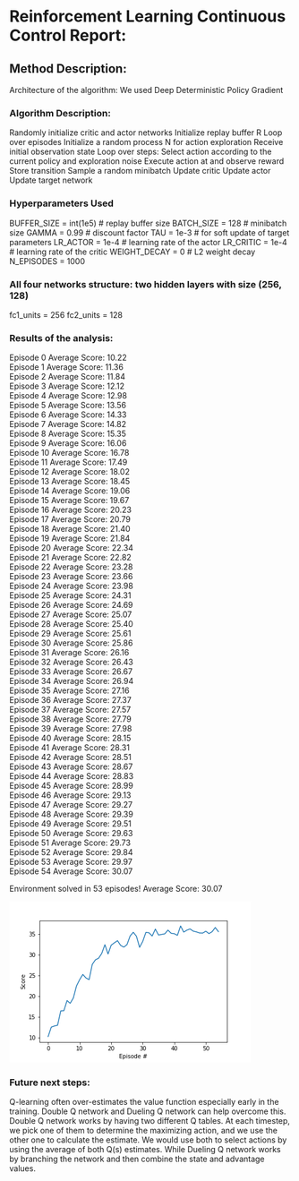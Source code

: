 # Reinforcement Learning Continuous Control Report:

## Method Description:
Architecture of the algorithm:
We used Deep Deterministic Policy Gradient

### Algorithm Description:
Randomly initialize critic and actor networks
Initialize replay buffer R
Loop over episodes
  Initialize a random process N for action exploration
  Receive initial observation state
  Loop over steps:
    Select action according to the current policy and exploration noise
    Execute action at and observe reward
    Store transition
    Sample a random minibatch
    Update critic
    Update actor
    Update target network


### Hyperparameters Used
BUFFER_SIZE = int(1e5)  # replay buffer size
BATCH_SIZE = 128        # minibatch size
GAMMA = 0.99            # discount factor
TAU = 1e-3              # for soft update of target parameters
LR_ACTOR = 1e-4         # learning rate of the actor
LR_CRITIC = 1e-4        # learning rate of the critic
WEIGHT_DECAY = 0        # L2 weight decay
N_EPISODES = 1000

### All four networks structure: two hidden layers with size (256, 128)
fc1_units = 256
fc2_units = 128

### Results of the analysis:
Episode 0	Average Score: 10.22  
Episode 1	Average Score: 11.36  
Episode 2	Average Score: 11.84  
Episode 3	Average Score: 12.12  
Episode 4	Average Score: 12.98  
Episode 5	Average Score: 13.56  
Episode 6	Average Score: 14.33  
Episode 7	Average Score: 14.82  
Episode 8	Average Score: 15.35  
Episode 9	Average Score: 16.06  
Episode 10	Average Score: 16.78  
Episode 11	Average Score: 17.49  
Episode 12	Average Score: 18.02  
Episode 13	Average Score: 18.45  
Episode 14	Average Score: 19.06  
Episode 15	Average Score: 19.67  
Episode 16	Average Score: 20.23  
Episode 17	Average Score: 20.79  
Episode 18	Average Score: 21.40  
Episode 19	Average Score: 21.84  
Episode 20	Average Score: 22.34  
Episode 21	Average Score: 22.82  
Episode 22	Average Score: 23.28  
Episode 23	Average Score: 23.66  
Episode 24	Average Score: 23.98  
Episode 25	Average Score: 24.31  
Episode 26	Average Score: 24.69  
Episode 27	Average Score: 25.07  
Episode 28	Average Score: 25.40  
Episode 29	Average Score: 25.61  
Episode 30	Average Score: 25.86  
Episode 31	Average Score: 26.16  
Episode 32	Average Score: 26.43  
Episode 33	Average Score: 26.67  
Episode 34	Average Score: 26.94  
Episode 35	Average Score: 27.16  
Episode 36	Average Score: 27.37  
Episode 37	Average Score: 27.57  
Episode 38	Average Score: 27.79  
Episode 39	Average Score: 27.98  
Episode 40	Average Score: 28.15  
Episode 41	Average Score: 28.31  
Episode 42	Average Score: 28.51  
Episode 43	Average Score: 28.67  
Episode 44	Average Score: 28.83  
Episode 45	Average Score: 28.99  
Episode 46	Average Score: 29.13  
Episode 47	Average Score: 29.27  
Episode 48	Average Score: 29.39  
Episode 49	Average Score: 29.51  
Episode 50	Average Score: 29.63  
Episode 51	Average Score: 29.73  
Episode 52	Average Score: 29.84  
Episode 53	Average Score: 29.97  
Episode 54	Average Score: 30.07  

Environment solved in 53 episodes!	Average Score: 30.07  

![png](model.png)
  
### Future next steps:
Q-learning often over-estimates the value function especially early in the training. Double Q network and Dueling Q network can help overcome this. Double Q network works by having two different Q tables. At each timestep, we pick one of them to determine the maximizing action, and we use the other one to calculate the estimate. We would use both to select actions by using the average of both Q(s) estimates. While Dueling Q network works by branching the network and then combine the state and advantage values.
